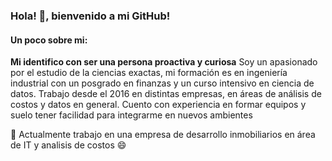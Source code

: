 ### Hola! 👋, bienvenido a mi GitHub!

#### Un poco sobre mi:
**Mi identifico con ser una persona proactiva y curiosa** Soy un apasionado por el estudio de la ciencias
exactas, mi formación es en ingeniería industrial con un posgrado en finanzas y un curso intensivo en
ciencia de datos. Trabajo desde el 2016 en distintas empresas, en áreas de análisis de costos y datos en
general. Cuento con experiencia en formar equipos y suelo tener facilidad para integrarme en nuevos
ambientes

🔭 Actualmente trabajo en una empresa de desarrollo inmobiliarios en área de IT y analisis de costos 😄


<!--
**AbelMRobra/AbelMRobra** is a ✨ _special_ ✨ repository because its `README.md` (this file) appears on your GitHub profile.

Here are some ideas to get you started:

- 🔭 I’m currently working on ...
- 🌱 I’m currently learning ...
- 👯 I’m looking to collaborate on ...
- 🤔 I’m looking for help with ...
- 💬 Ask me about ...
- 📫 How to reach me: ...
- 😄 Pronouns: ...
- ⚡ Fun fact: ...
-->
